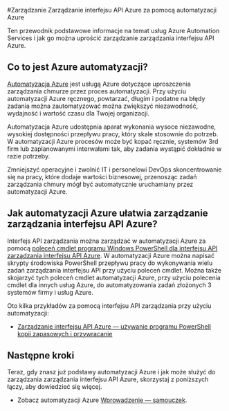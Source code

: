 <properties
    pageTitle="Zarządzanie Zarządzanie interfejsu API Azure za pomocą automatyzacji Azure"
    description="Dowiedz się, jak usługa Azure automatyzacji można zarządzać zarządzania interfejsu API Azure."
    services="api-management, automation"
    documentationCenter=""
    authors="csand-msft"
    manager="eamono"
    editor=""/>

<tags
    ms.service="api-management"
    ms.workload="mobile"
    ms.tgt_pltfrm="na"
    ms.devlang="na"
    ms.topic="article"
    ms.date="10/25/2016"
    ms.author="csand"/>



#<a name="managing-azure-api-management-using-azure-automation"></a>Zarządzanie Zarządzanie interfejsu API Azure za pomocą automatyzacji Azure

Ten przewodnik podstawowe informacje na temat usług Azure Automation Services i jak go można uprościć zarządzanie zarządzania interfejsu API Azure.

## <a name="what-is-azure-automation"></a>Co to jest Azure automatyzacji?

[Automatyzacja Azure](https://azure.microsoft.com/services/automation/) jest usługą Azure dotyczące uproszczenia zarządzania chmurze przez proces automatyzacji. Przy użyciu automatyzacji Azure ręcznego, powtarzać, długim i podatne na błędy zadania można zautomatyzować można zwiększyć niezawodność, wydajność i wartość czasu dla Twojej organizacji.

Automatyzacja Azure udostępnia aparat wykonania wysoce niezawodne, wysokiej dostępności przepływu pracy, który skale stosownie do potrzeb. W automatyzacji Azure procesów może być kopać ręcznie, systemów 3rd firm lub zaplanowanymi interwałami tak, aby zadania wystąpić dokładnie w razie potrzeby.

Zmniejszyć operacyjne i zwolnić IT i personelowi DevOps skoncentrowanie się na pracy, które dodaje wartości biznesowej, przenosząc zadań zarządzania chmury mógł być automatycznie uruchamiany przez automatyzacji Azure.


## <a name="how-can-azure-automation-help-manage-azure-api-management"></a>Jak automatyzacji Azure ułatwia zarządzanie zarządzania interfejsu API Azure?

Interfejs API zarządzania można zarządzać w automatyzacji Azure za pomocą [poleceń cmdlet programu Windows PowerShell dla interfejsu API zarządzania interfejsu API Azure](https://azure.microsoft.com/updates/full-set-of-windows-powershell-cmdlets-for-azure-api-management-api/). W automatyzacji Azure można napisać skrypty środowiska PowerShell przepływu pracy do wykonywania wielu zadań zarządzania interfejsu API przy użyciu poleceń cmdlet. Można także skojarzyć tych poleceń cmdlet automatyzacji Azure, przy użyciu polecenia cmdlet dla innych usług Azure, do automatyzowania zadań złożonych 3 systemów firmy i usług Azure.

Oto kilka przykładów za pomocą interfejsu API zarządzania przy użyciu automatyzacji:
* [Zarządzanie interfejsu API Azure — używanie programu PowerShell kopii zapasowych i przywracanie](https://blogs.msdn.microsoft.com/katriend/2015/10/02/azure-api-management-using-powershell-for-backup-and-restore/)

## <a name="next-steps"></a>Następne kroki

Teraz, gdy znasz już podstawy automatyzacji Azure i jak może służyć do zarządzania zarządzania interfejsu API Azure, skorzystaj z poniższych łączy, aby dowiedzieć się więcej.

* Zobacz automatyzacji Azure [Wprowadzenie — samouczek](../automation/automation-first-runbook-graphical.md).
